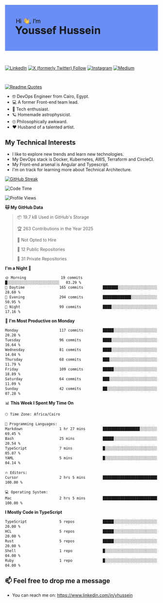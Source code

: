 [![Youssef's GitHub Banner](./assets/youssef-hussein.png)](https://github.com/yorki404)

</br>

[![LinkedIn](https://img.shields.io/badge/linkedin-%230077B5.svg?style=for-the-badge&logo=linkedin&logoColor=white)](https://www.linkedin.com/in/yhussein/)
[![X (formerly Twitter) Follow](https://img.shields.io/twitter/follow/devqikHQ?style=for-the-badge&logo=X&logoColor=White&labelColor=White)](https://twitter.com/devqikHQ)
[![Instagram](https://img.shields.io/badge/devqik-E4405F?style=for-the-badge&logo=Instagram&logoColor=white)](https://instagram.com/devqik)
[![Medium](https://img.shields.io/badge/Medium-12100E?style=for-the-badge&logo=medium&logoColor=white)](https://medium.com/@devqik)

</br>

[![Readme Quotes](https://quotes-github-readme.vercel.app/api?type=horizontal&theme=dark)](https://github.com/piyushsuthar/github-readme-quotes)

- :nerd_face: DevOps Engineer from Cairo, Egypt.
- :computer: A former Front-end team lead.
- :satellite: Tech enthusiast.
- :ringed_planet: Homemade astrophysicist.
- :roll_eyes: Philosophically awkward.
- :heart: Husband of a talented artist.

## My Technical Interests

- I like to explore new trends and learn new technologies.
- My DevOps stack is Docker, Kubernetes, AWS, Terraform and CircleCI.
- My Front-end arsenal is Angular and Typescript.
- I'm on track for learning more about Technical Architecture.

[![GitHub Streak](https://streak-stats.demolab.com/?user=devqik&theme=dark)](https://git.io/streak-stats)

<!--START_SECTION:waka-->
![Code Time](http://img.shields.io/badge/Code%20Time-963%20hrs%2015%20mins-blue)

![Profile Views](http://img.shields.io/badge/Profile%20Views-0-blue)

**🐱 My GitHub Data** 

> 📦 19.7 kB Used in GitHub's Storage 
 > 
> 🏆 263 Contributions in the Year 2025
 > 
> 🚫 Not Opted to Hire
 > 
> 📜 12 Public Repositories 
 > 
> 🔑 31 Private Repositories 
 > 
**I'm a Night 🦉** 

```text
🌞 Morning                19 commits          █░░░░░░░░░░░░░░░░░░░░░░░░   03.29 % 
🌆 Daytime                165 commits         ███████░░░░░░░░░░░░░░░░░░   28.60 % 
🌃 Evening                294 commits         █████████████░░░░░░░░░░░░   50.95 % 
🌙 Night                  99 commits          ████░░░░░░░░░░░░░░░░░░░░░   17.16 % 
```
📅 **I'm Most Productive on Monday** 

```text
Monday                   117 commits         █████░░░░░░░░░░░░░░░░░░░░   20.28 % 
Tuesday                  96 commits          ████░░░░░░░░░░░░░░░░░░░░░   16.64 % 
Wednesday                81 commits          ████░░░░░░░░░░░░░░░░░░░░░   14.04 % 
Thursday                 68 commits          ███░░░░░░░░░░░░░░░░░░░░░░   11.79 % 
Friday                   109 commits         █████░░░░░░░░░░░░░░░░░░░░   18.89 % 
Saturday                 64 commits          ███░░░░░░░░░░░░░░░░░░░░░░   11.09 % 
Sunday                   42 commits          ██░░░░░░░░░░░░░░░░░░░░░░░   07.28 % 
```


📊 **This Week I Spent My Time On** 

```text
🕑︎ Time Zone: Africa/Cairo

💬 Programming Languages: 
Markdown                 1 hr 27 mins        █████████████████░░░░░░░░   69.45 % 
Bash                     25 mins             █████░░░░░░░░░░░░░░░░░░░░   20.54 % 
TypeScript               7 mins              █░░░░░░░░░░░░░░░░░░░░░░░░   05.87 % 
YAML                     5 mins              █░░░░░░░░░░░░░░░░░░░░░░░░   04.14 % 

🔥 Editors: 
Cursor                   2 hrs 5 mins        █████████████████████████   100.00 % 

💻 Operating System: 
Mac                      2 hrs 5 mins        █████████████████████████   100.00 % 
```

**I Mostly Code in TypeScript** 

```text
TypeScript               5 repos             █████░░░░░░░░░░░░░░░░░░░░   20.00 % 
HCL                      5 repos             █████░░░░░░░░░░░░░░░░░░░░   20.00 % 
Rust                     5 repos             █████░░░░░░░░░░░░░░░░░░░░   20.00 % 
Shell                    1 repo              █░░░░░░░░░░░░░░░░░░░░░░░░   04.00 % 
Ruby                     1 repo              █░░░░░░░░░░░░░░░░░░░░░░░░   04.00 % 
```




<!--END_SECTION:waka-->

## 📫 Feel free to drop me a message
- You can reach me on: https://www.linkedin.com/in/yhussein
